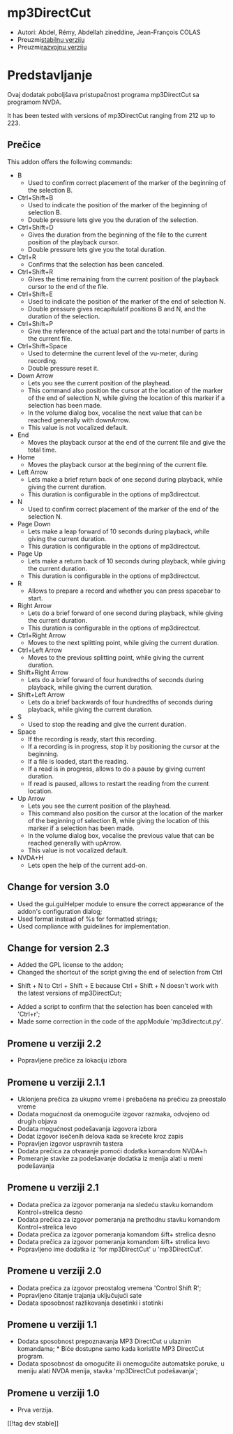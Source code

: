 # mp3DirectCut #

*	 Autori: Abdel, Rémy, Abdellah zineddine, Jean-François COLAS
*	 Preuzmi[stabilnu verziju][1]
*	 Preuzmi[razvojnu verziju][2]

# Predstavljanje #

Ovaj dodatak poboljšava pristupačnost programa mp3DirectCut sa programom
NVDA.

It has been tested with versions of mp3DirectCut ranging from 212 up to 223.

## Prečice ##

This addon offers the following commands:

*	B
	*	Used to confirm correct placement of the marker of the beginning of the selection B.
*	Ctrl+Shift+B
	*	Used to indicate the position of the marker of the beginning of selection B.
	*	Double pressure lets give you the duration of the selection.
*	Ctrl+Shift+D
	*	Gives the duration from the beginning of the file to the current position of the playback cursor.
	*	Double pressure lets give you the total duration.
*	Ctrl+R
	*	Confirms that the selection has been canceled.
*	Ctrl+Shift+R
	*	Gives the time remaining from the current position of the playback cursor to the end of the file.
*	Ctrl+Shift+E
	*	Used to indicate the position of the marker of the end of selection N.
	*	Double pressure gives recapitulatif positions B and N, and the duration of the selection.
*	Ctrl+Shift+P
	*	Give the reference of the actual part and the total number of parts in the current file.
*	Ctrl+Shift+Space
	*	Used to determine the current level of the vu-meter, during recording.
	*	Double pressure reset it.
*	Down Arrow
	*	Lets you see the current position of the playhead.
	*	This command also position the cursor at the location of the marker of the end of selection N, while giving the location of this marker if a selection has been made.
	*	In the volume dialog box, vocalise the next value that can be reached generally with downArrow.
	*	This value is not vocalized default.
*	End
	*	Moves the playback cursor at the end of the current file and give the total time.
*	Home
	*	Moves the playback cursor at the beginning of the current file.
*	Left Arrow
	*	Lets make a brief return back of one second during playback, while giving the current duration.
	*	This duration is configurable in the options of mp3directcut.
*	N
	*	Used to confirm correct placement of the marker of the end of the selection N.
*	Page Down
	*	Lets make a leap forward of 10 seconds during playback, while giving the current duration.
	*	This duration is configurable in the options of mp3directcut.
*	Page Up
	*	Lets make a return back of 10 seconds during playback, while giving the current duration.
	*	This duration is configurable in the options of mp3directcut.
*	R
	*	Allows to prepare a record and whether you can press spacebar to start.
*	Right Arrow
	*	Lets do a brief forward of one second during playback, while giving the current duration.
	*	This duration is configurable in the options of mp3directcut.
*	Ctrl+Right Arrow
	*	Moves to the next splitting point, while giving the current duration.
*	Ctrl+Left Arrow
	*	Moves to the previous splitting point, while giving the current duration.
*	Shift+Right Arrow
	*	Lets do a brief forward of four hundredths of seconds during playback, while giving the current duration.
*	Shift+Left Arrow
	*	Lets do a brief backwards of four hundredths of seconds during playback, while giving the current duration. 
*	S
	*	Used to stop the reading and give the current duration.
*	Space
	*	If the recording is ready, start this recording.
	*	If a recording is in progress, stop it by positioning the cursor at the beginning.
	*	If a file is loaded, start the reading.
	*	If a read is in progress, allows to do a pause by giving current duration.
	*	If read is paused, allows to restart the reading from the current location.
*	Up Arrow
	*	Lets you see the current position of the playhead.
	*	This command also position the cursor at the location of the marker of the beginning of selection B, while giving the location of this marker if a selection has been made.
	*	In the volume dialog box, vocalise the previous value that can be reached generally with upArrow.
	*	This value is not vocalized default.
*	NVDA+H
	*	Lets open the help of the current add-on.

## Change for version 3.0 ##

*	 Used the gui.guiHelper module to ensure the correct appearance of the
   addon's configuration dialog;
*	 Used format instead of %s for formatted strings;
*	 Used compliance with guidelines for implementation.

## Change for version 2.3 ##

*	 Added the GPL license to the addon;
*	 Changed the shortcut of the script giving the end of selection from Ctrl
   + Shift + N to Ctrl + Shift + E because Ctrl + Shift + N doesn't work
   with the latest versions of mp3DirectCut;
*	 Added a script to confirm that the selection has been canceled with
   'Ctrl+r';
*	 Made some correction in the code of the appModule 'mp3directcut.py'.

## Promene u verziji 2.2 ##

*	 Popravljene prečice za lokaciju izbora

## Promene u verziji 2.1.1 ##

*	 Uklonjena prečica za ukupno vreme i prebačena na prečicu za preostalo
   vreme
*	 Dodata mogućnost da onemogućite izgovor razmaka, odvojeno od drugih
   objava
*	 Dodata mogućnost podešavanja izgovora izbora
*	 Dodat  izgovor isečenih delova kada se krećete kroz zapis
*	 Popravljen izgovor uspravnih tastera
*	 Dodata prečica za otvaranje pomoći dodatka komandom NVDA+h
*	 Pomeranje stavke za podešavanje dodatka iz menija alati u meni
   podešavanja

## Promene u verziji 2.1 ##

*	 Dodata prečica za izgovor pomeranja na sledeću stavku komandom
   Kontrol+strelica desno
*	 Dodata prečica za izgovor pomeranja na prethodnu stavku komandom
   Kontrol+strelica levo
*	 Dodata prečica za izgovor pomeranja komandom šift+ strelica desno
*	 Dodata prečica za izgovor pomeranja komandom šift+ strelica levo
*	 Popravljeno ime dodatka iz 'for mp3DirectCut' u 'mp3DirectCut'.

## Promene u verziji 2.0 ##

*	 Dodata prečica za izgovor preostalog vremena 'Control Shift R';
*	 Popravljeno čitanje trajanja uključujući sate
*	 Dodata sposobnost razlikovanja desetinki i stotinki

## Promene u verziji 1.1 ##

*	 Dodata sposobnost prepoznavanja MP3 DirectCut u ulaznim komandama;
	*	 Biće dostupne samo kada koristite MP3 DirectCut program.
*	 Dodata sposobnost da omogućite ili onemogućite automatske poruke, u meniju alati NVDA menija, stavka 'mp3DirectCut podešavanja';

## Promene u verziji 1.0 ##

*	 Prva verzija.

[[!tag dev stable]]

[1]: https://addons.nvda-project.org/files/get.php?file=mp3dc

[2]: https://addons.nvda-project.org/files/get.php?file=mp3dc-dev
